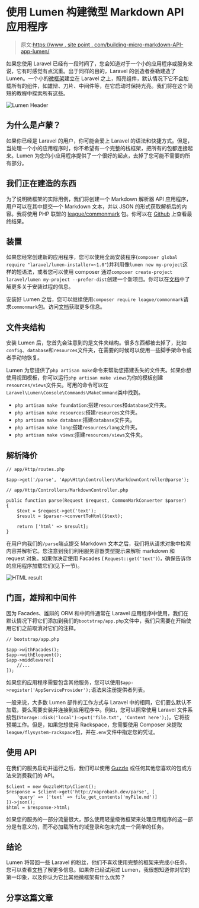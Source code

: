 # 使用 Lumen 构建微型 Markdown API 应用程序

> 原文:[https://www . site point . com/building-micro-markdown-API-app-lumen/](https://www.sitepoint.com/building-micro-markdown-api-app-lumen/)

如果您使用 Laravel 已经有一段时间了，您会知道对于一个小的应用程序或服务来说，它有时感觉有点沉重。出于同样的目的，Laravel 的创造者泰勒建造了 Lumen。一个小的[微框架](http://en.wikipedia.org/wiki/Microframework)建立在 Laravel 之上，照亮组件，默认情况下它不会加载所有的组件，如雄辩、刀片、中间件等，在它启动时保持光亮。我们将在这个简短的教程中探索所有这些。

![Lumen Header](../Images/e179d1aa3c3f1db6b5b573fa1d26d935.png)

## 为什么是卢蒙？

如果你已经是 Laravel 的用户，你可能会爱上 Laravel 的语法和快捷方式。但是，当处理一个小的应用程序时，你不希望有一个完整的栈框架，把所有的包都连接起来。Lumen 为您的小应用程序提供了一个很好的起点，去掉了您可能不需要的所有部分。

## 我们正在建造的东西

为了说明微框架的实际用例，我们将创建一个 Markdown 解析器 API 应用程序，用户可以在其中提交一个 Markdown 文本，并以 JSON 的形式获取解析后的内容。我将使用 PHP 联盟的 [league/commonmark](https://github.com/thephpleague/commonmark) 包。你可以在 [Github](https://github.com/Whyounes/LumenDemoApp) 上查看最终结果。

## 装置

如果您经常创建新的应用程序，您可以使用全局安装程序(`composer global require "laravel/lumen-installer=~1.0"`)并利用像`lumen new my-project`这样的短语法，或者您可以使用 composer 通过`composer create-project laravel/lumen my-project --prefer-dist`创建一个新项目。你可以在[文档](http://lumen.laravel.com/docs/installation#install-lumen)中了解更多关于安装过程的信息。

安装好 Lumen 之后，您可以继续使用`composer require league/commonmark`请求`commonmark`包。访问[文档](http://commonmark.thephpleague.com/)获取更多信息。

## 文件夹结构

安装 Lumen 后，您首先会注意到的是文件夹结构。很多东西都被去掉了，比如`config`、`database`和`resources`文件夹，在需要的时候可以使用一些脚手架命令或者手动地恢复。

Lumen 为您提供了`php artisan make`命令来帮助您搭建丢失的文件夹。如果你想使用视图模板，你可以运行`php artisan make views`为你的模板创建`resources/views`文件夹。可用的命令可以在`Laravel\Lumen\Console\Commands\MakeCommand`类中找到。

*   `php artisan make foundation`:搭建`resources`和`database`文件夹。
*   `php artisan make resources`:搭建`resources`文件夹。
*   `php artisan make database`:搭建`database`文件夹。
*   `php artisan make lang`:搭建`resources/lang`文件夹。
*   `php artisan make views`:搭建`resources/views`文件夹。

## 解析降价

```
// app/Http/routes.php

$app->get('/parse', 'App\Http\Controllers\MarkdownController@parse');
```

```
// app/Http/Controllers/MarkdownController.php

public function parse(Request $request, CommonMarkConverter $parser)
{
    $text = $request->get('text');
    $result = $parser->convertToHtml($text);

    return ['html' => $result];
}
```

在用户向我们的`/parse`端点提交 Markdown 文本之后，我们将从请求对象中检索内容并解析它。您注意到我们利用服务容器类型提示来解析 markdown 和 request 对象。如果你决定使用 Facades ( `Request::get('text')`)，确保告诉你的应用程序加载它们(见下一节)。

![HTML result](../Images/dc1fc878676e9f5e7508d17c1b122375.png)

## 门面，雄辩和中间件

因为 Facades、雄辩的 ORM 和中间件通常在 Laravel 应用程序中使用，我们在默认情况下将它们添加到我们的`bootstrap/app.php`文件中，我们只需要在开始使用它们之前取消对它们的注释。

```
// bootstrap/app.php

$app->withFacades();
$app->withEloquent();
$app->middleware([
    //...
]);
```

如果您的应用程序需要包含其他服务，您可以使用`$app->register('AppServiceProvider');`语法来注册提供者列表。

一般来说，大多数 Lumen 部件的工作方式与 Laravel 中的相同，它们要么默认不加载，要么需要安装并连接到应用程序中。例如，您可以照常使用 Laravel 文件系统包(`Storage::disk('local')->put('file.txt', 'Content here');`)，它将按预期工作。但是，如果您想使用 Rackspace，您需要使用 Composer 来提取`league/flysystem-rackspace`包，并在`.env`文件中指定您的凭证。

## 使用 API

在我们的服务启动并运行之后，我们可以使用 [Guzzle](http://guzzle.readthedocs.org/en/latest/) 或任何其他您喜欢的包或方法来消费我们的 API。

```
$client = new GuzzleHttp\Client();
$response = $client->get('http://vaprobash.dev/parse', [
    'query' => ['text' => file_get_contents('myFile.md')]
])->json();
$html = $response->html;
```

如果您的服务的一部分流量很大，那么使用轻量级微框架来处理应用程序的这一部分是有意义的，而不必加载所有的域登录和包来完成一个简单的任务。

## 结论

Lumen 将带回一些 Laravel 的粉丝，他们不喜欢使用完整的框架来完成小任务。您可以查看[文档](http://lumen.laravel.com/docs/introduction)了解更多信息。如果你已经试用过 Lumen，我很想知道你对它的第一印象，以及你认为它比其他微框架有什么优势？

## 分享这篇文章